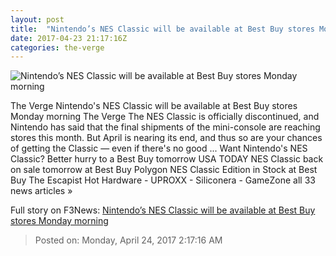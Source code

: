 ```yaml
---
layout: post
title:  "Nintendo’s NES Classic will be available at Best Buy stores Monday morning"
date: 2017-04-23 21:17:16Z
categories: the-verge
---
```


![Nintendo’s NES Classic will be available at Best Buy stores Monday morning](https://cdn0.vox-cdn.com/thumbor/_LvMzaq0neWJngWL6w1lSDcf_WA=/0x48:3000x1736/1600x900/cdn0.vox-cdn.com/uploads/chorus_image/image/54406967/vpavic_160721_1154_0010.0.0.jpg)

The Verge Nintendo's NES Classic will be available at Best Buy stores Monday morning The Verge The NES Classic is officially discontinued, and Nintendo has said that the final shipments of the mini-console are reaching stores this month. But April is nearing its end, and thus so are your chances of getting the Classic — even if there's no good ... Want Nintendo's NES Classic? Better hurry to a Best Buy tomorrow USA TODAY NES Classic back on sale tomorrow at Best Buy Polygon NES Classic Edition in Stock at Best Buy The Escapist Hot Hardware - UPROXX - Siliconera - GameZone all 33 news articles »


Full story on F3News: [Nintendo’s NES Classic will be available at Best Buy stores Monday morning](http://www.f3nws.com/n/FezKEE)

> Posted on: Monday, April 24, 2017 2:17:16 AM
